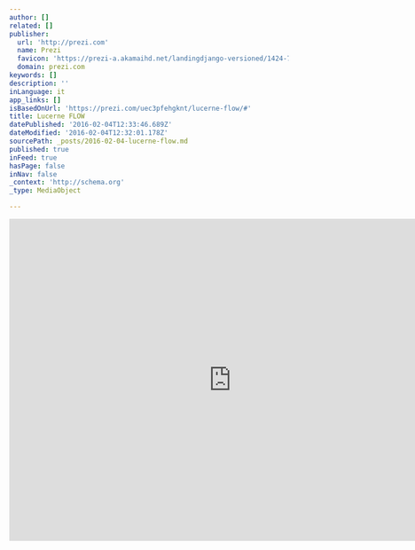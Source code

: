 ```yaml
---
author: []
related: []
publisher:
  url: 'http://prezi.com'
  name: Prezi
  favicon: 'https://prezi-a.akamaihd.net/landingdjango-versioned/1424-7c7eb2f8ea3a8fd77177b6bdff0e0624543fc7c0/common/img/favicon.ico'
  domain: prezi.com
keywords: []
description: ''
inLanguage: it
app_links: []
isBasedOnUrl: 'https://prezi.com/uec3pfehgknt/lucerne-flow/#'
title: Lucerne FLOW
datePublished: '2016-02-04T12:33:46.689Z'
dateModified: '2016-02-04T12:32:01.178Z'
sourcePath: _posts/2016-02-04-lucerne-flow.md
published: true
inFeed: true
hasPage: false
inNav: false
_context: 'http://schema.org'
_type: MediaObject

---
```

<iframe src="https://cdn.embedly.com/widgets/media.html?src=https%3A%2F%2Fprezi.com%2Fembed%2Fuec3pfehgknt%2F%3Fbgcolor%3Dffffff%26lock_to_path%3D0%26autoplay%3D0%26autohide_ctrls%3D0%26features%3Dundefined%26disabled_features%3Dundefined&amp;url=https%3A%2F%2Fprezi.com%2Fuec3pfehgknt%2Flucerne-flow%2F&amp;image=https%3A%2F%2F0701.static.prezi.com%2Fpreview%2Fk5hrbdxf7d2pgj54tmlpfzu2jiadw6rhlm5vs2oll757hbaoaxlq_0_0.png&amp;key=b7d04c9b404c499eba89ee7072e1c4f7&amp;type=text%2Fhtml&amp;schema=prezi" width="800" height="581" scrolling="no" frameborder="0" allowfullscreen="allowfullscreen" style=""></iframe>